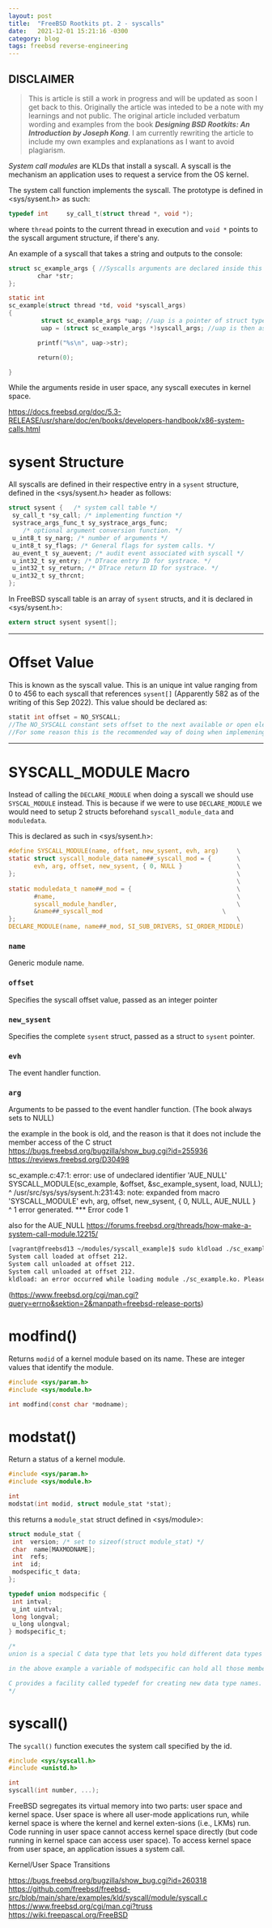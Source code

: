 ```yaml
---
layout: post
title:  "FreeBSD Rootkits pt. 2 - syscalls"
date:   2021-12-01 15:21:16 -0300
category: blog
tags: freebsd reverse-engineering
---
```


## DISCLAIMER

> This is article is still a work in progress and will be updated as soon I get back to this. Originally the article was inteded to be a note with my learnings and not public. The original article included verbatum wording and examples from the book ***Designing BSD Rootkits: An Introduction by Joseph Kong***. I am currently rewriting the article to include my own examples and explanations as I want to avoid plagiarism.

*System call modules* are KLDs that install a syscall. A syscall is the mechanism an application uses to request a service from the OS kernel.

The system call function implements the syscall. The prototype is defined in <sys/sysent.h> as such:

```c
typedef int     sy_call_t(struct thread *, void *);
```

where `thread` points to the current thread in execution and `void *` points to the syscall argument structure, if there's any.

An example of a syscall that takes a string and outputs to the console:

```c
struct sc_example_args { //Syscalls arguments are declared inside this struct
        char *str;
};

static int
sc_example(struct thread *td, void *syscall_args)
{
         struct sc_example_args *uap; //uap is a pointer of struct type from the syscall args
         uap = (struct sc_example_args *)syscall_args; //uap is then assigning the void syscall_args pointer to the uap sc_example_args pointer 

        printf("%s\n", uap->str);

        return(0);

}
```

While the arguments reside in user space, any syscall executes in kernel space.

<https://docs.freebsd.org/doc/5.3-RELEASE/usr/share/doc/en/books/developers-handbook/x86-system-calls.html>

# sysent Structure

All syscalls are defined in their respective entry in a `sysent` structure, defined in the <sys/sysent.h> header as follows:

```c
struct sysent {   /* system call table */
 sy_call_t *sy_call; /* implementing function */
 systrace_args_func_t sy_systrace_args_func;
    /* optional argument conversion function. */
 u_int8_t sy_narg; /* number of arguments */
 u_int8_t sy_flags; /* General flags for system calls. */
 au_event_t sy_auevent; /* audit event associated with syscall */
 u_int32_t sy_entry; /* DTrace entry ID for systrace. */
 u_int32_t sy_return; /* DTrace return ID for systrace. */
 u_int32_t sy_thrcnt;
};
```

In FreeBSD syscall table is an array of `sysent` structs, and it is declared in <sys/sysent.h>:

```c
extern struct sysent sysent[];
```

___

# Offset Value

This is known as the syscall value. This is an unique int value ranging from 0 to 456 to each syscall that references `sysent[]` (Apparently 582 as of the writing of this Sep 2022). This value should be declared as:

```c
statit int offset = NO_SYSCALL;
//The NO_SYSCALL constant sets offset to the next available or open element in sysent[] (?)
//For some reason this is the recommended way of doing when implemening something dynamic like a KLD. (do not set hardcoded syscall number) 
```

___

# SYSCALL_MODULE Macro

Instead of calling the ```DECLARE_MODULE``` when doing a syscall we should use ```SYSCAL_MODULE``` instead. This is because if we were to use ```DECLARE_MODULE``` we would need to setup 2 structs beforehand ```syscall_module_data``` and ```moduledata```.

This is declared as such in <sys/sysent.h>:

```c
#define SYSCALL_MODULE(name, offset, new_sysent, evh, arg)     \
static struct syscall_module_data name##_syscall_mod = {       \
       evh, arg, offset, new_sysent, { 0, NULL }               \
};                                                             \
                                                               \
static moduledata_t name##_mod = {                             \
       #name,                                                  \
       syscall_module_handler,                                 \
       &name##_syscall_mod                                 \
};                                                             \
DECLARE_MODULE(name, name##_mod, SI_SUB_DRIVERS, SI_ORDER_MIDDLE)
```

### **`name`**

Generic module name.

### **`offset`**

Specifies the syscall offset value, passed as an integer pointer

### **`new_sysent`**

Specifies the complete ```sysent``` struct, passed as a struct to ```sysent``` pointer.

### **`evh`**

The event handler function.

### **`arg`**

Arguments to be passed to the event handler function. (The book always sets to NULL)


the example in the book is old, and the reason is that it does not include the member access of the C struct
https://bugs.freebsd.org/bugzilla/show_bug.cgi?id=255936
https://reviews.freebsd.org/D30498

sc_example.c:47:1: error: use of undeclared identifier 'AUE_NULL'
SYSCALL_MODULE(sc_example, &offset, &sc_example_sysent, load, NULL);
^
/usr/src/sys/sys/sysent.h:231:43: note: expanded from macro 'SYSCALL_MODULE'
        evh, arg, offset, new_sysent, { 0, NULL, AUE_NULL }     \
                                                 ^
1 error generated.
*** Error code 1

also for the AUE_NULL
https://forums.freebsd.org/threads/how-make-a-system-call-module.12215/

```bash
[vagrant@freebsd13 ~/modules/syscall_example]$ sudo kldload ./sc_example.ko
System call loaded at offset 212.
System call unloaded at offset 212.
System call unloaded at offset 212.
kldload: an error occurred while loading module ./sc_example.ko. Please check dmesg(8) for more details.
```
(https://www.freebsd.org/cgi/man.cgi?query=errno&sektion=2&manpath=freebsd-release-ports)

# modfind()

Returns `modid` of a kernel module based on its name. These are integer values that identify the module.

```c
#include <sys/param.h>
#include <sys/module.h>

int modfind(const char *modname);
```

# modstat()

Return a status of a kernel module.
```c
#include <sys/param.h>
#include <sys/module.h>

int
modstat(int modid, struct module_stat *stat);
```

this returns a `module_stat` struct defined in <sys/module>:

```c
struct module_stat {
 int  version; /* set to sizeof(struct module_stat) */
 char  name[MAXMODNAME];
 int  refs;
 int  id;
 modspecific_t data;
};

typedef union modspecific {
 int intval;
 u_int uintval;
 long longval;
 u_long ulongval;
} modspecific_t;

/*
union is a special C data type that lets you hold different data types in the same memory location. Unions can hold ONLY ONE MEMBER VALUE AT TIME

in the above example a variable of modspecific can hold all those member accesses. To access any member of a union, we use the member access operator (.). The member access operator is coded as a period between the union variable name and the union member that we wish to access.

C provides a facility called typedef for creating new data type names. 
*/
```

# syscall()

The `sycall()` function executes the system call specified by the id.

```c
#include <sys/syscall.h>
#include <unistd.h>

int
syscall(int number, ...);
```
FreeBSD segregates its virtual memory into two parts: user space and kernel space. User space is where all user-mode applications run, while kernel space is where the kernel and kernel exten-sions (i.e., LKMs) run. Code running in user space cannot access kernel space directly (but code running in kernel space can access user space). To access kernel space from user space, an application issues a system call.

Kernel/User Space Transitions

https://bugs.freebsd.org/bugzilla/show_bug.cgi?id=260318
https://github.com/freebsd/freebsd-src/blob/main/share/examples/kld/syscall/module/syscall.c
https://www.freebsd.org/cgi/man.cgi?truss
https://wiki.freepascal.org/FreeBSD